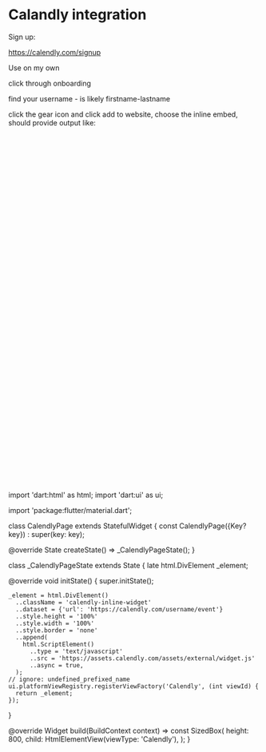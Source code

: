 # Calandly integration

Sign up:

https://calendly.com/signup

Use on my own

click through onboarding

find your username - is likely firstname-lastname

click the gear icon and click add to website, choose the inline embed, should provide output like:

<!-- Calendly inline widget begin -->
<div class="calendly-inline-widget" data-url="https://calendly.com/ewan-nisbet" style="min-width:320px;height:700px;"></div>
<script type="text/javascript" src="https://assets.calendly.com/assets/external/widget.js" async></script>
<!-- Calendly inline widget end -->



import 'dart:html' as html;
import 'dart:ui' as ui;

import 'package:flutter/material.dart';

class CalendlyPage extends StatefulWidget {
  const CalendlyPage({Key? key}) : super(key: key);

  @override
  State<CalendlyPage> createState() => _CalendlyPageState();
}

class _CalendlyPageState extends State<CalendlyPage> {
  late html.DivElement _element;

  @override
  void initState() {
    super.initState();

    _element = html.DivElement()
      ..className = 'calendly-inline-widget'
      ..dataset = {'url': 'https://calendly.com/username/event'}
      ..style.height = '100%'
      ..style.width = '100%'      
      ..style.border = 'none'
      ..append(
        html.ScriptElement()
          ..type = 'text/javascript'
          ..src = 'https://assets.calendly.com/assets/external/widget.js'
          ..async = true,
      );
    // ignore: undefined_prefixed_name
    ui.platformViewRegistry.registerViewFactory('Calendly', (int viewId) {
      return _element;
    });
  }

  @override
  Widget build(BuildContext context) => const SizedBox(
        height: 800,
        child: HtmlElementView(viewType: 'Calendly'),
      );
}